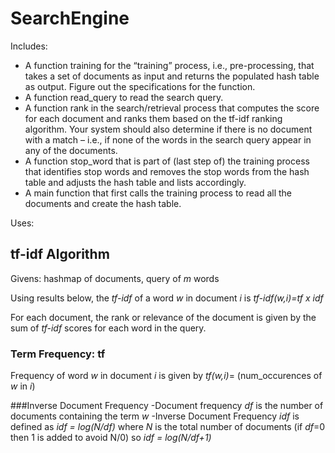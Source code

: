 # SearchEngine
Includes: 
- A function training for the “training” process, i.e., pre-processing, that takes a set of
documents as input and returns the populated hash table as output. Figure out the specifications
for the function.
- A function read_query to read the search query.
- A function rank in the search/retrieval process that computes the score for each document and
ranks them based on the tf-idf ranking algorithm. Your system should also determine if there is
no document with a match – i.e., if none of the words in the search query appear in any of the
documents.
- A function stop_word that is part of (last step of) the training process that identifies stop
words and removes the stop words from the hash table and adjusts the hash table and lists
accordingly.
- A main function that first calls the training process to read all the documents and create the
hash table. 

Uses: 
## tf-idf Algorithm
Givens: hashmap of documents, query of *m* words

Using results below, the *tf-idf* of a word *w* in document *i* is *tf-idf(w,i)=tf x idf*

For each document, the rank or relevance of the document is given by the sum of *tf-idf* scores for each word in the query.

### Term Frequency: tf
Frequency of word *w* in document *i* is given by *tf(w,i)*= (num_occurences of *w* in *i*)

###Inverse Document Frequency
-Document frequency *df* is the number of documents containing the term *w*
-Inverse Document Frequency *idf* is defined as *idf = log(N/df)* where *N* is the total number of documents (if *df*=0 then 1 is added to avoid N/0) so *idf = log(N/df+1)*


